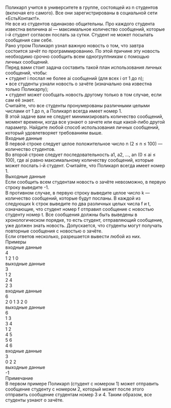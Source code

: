 <p>Поликарп учится в университете в группе, состоящей из n студентов (включая его самого). Все они зарегистрированы в социальной сети «ЕстьКонтакт!».<br>
Не все из студентов одинаково общительны. Про каждого студента известна величина ai — максимальное количество сообщений, которые i-й студент согласен послать за сутки. Студент не может посылать сообщения сам себе.<br>
Рано утром Поликарп узнал важную новость о том, что завтра состоится зачёт по программированию. По этой причине эту новость необходимо срочно сообщить всем одногруппникам с помощью личных сообщений.<br>
Перед вами стоит задача составить такой план использования личных сообщений, чтобы:<br>
• студент i послал не более ai сообщений (для всех i от 1 до n);<br>
• все студенты узнали новость о зачёте (изначально она известна только Поликарпу);<br>
• студент может сообщать новость другому только в том случае, если сам её знает.<br>
Считайте, что все студенты пронумерованы различными целыми числами от 1 до n, а Поликарп всегда имеет номер 1.<br>
В этой задаче вам не следует минимизировать количество сообщений, момент времени, когда все узнают о зачете или еще какой-либо другой параметр. Найдите любой способ использования личных сообщений, который удовлетворяет требованиям выше.<br>
Входные данные<br>
В первой строке следует целое положительное число n (2 ≤ n ≤ 100) — количество студентов.<br>
Во второй строке следует последовательность a1, a2, ..., an (0 ≤ ai ≤ 100), где ai равно максимальному количеству сообщений, которые может послать i-й студент. Считайте, что Поликарп всегда имеет номер 1.<br>
Выходные данные<br>
Если сообщить всем студентам новость о зачёте невозможно, в первую строку выведите -1.<br>
В противном случае, в первую строку выведите целое число k — количество сообщений, которые будут посланы. В каждой из следующих k строк выведите по два различных целых числа f и t, означающие, что студент номер f отправил сообщение с новостью студенту номер t. Все сообщения должны быть выведены в хронологическом порядке, то есть студент, отправляющий сообщение, уже должен знать новость. Допускается, что студенты могут получать повторные сообщения с новостью о зачёте.<br>
Если ответов несколько, разрешается вывести любой из них.<br>
Примеры<br>
входные данные<br>
4<br>
1 2 1 0<br>
выходные данные<br>
3<br>
1 2<br>
2 4<br>
2 3<br>
входные данные<br>
6<br>
2 0 1 3 2 0<br>
выходные данные<br>
6<br>
1 3<br>
3 4<br>
1 2<br>
4 5<br>
5 6<br>
4 6<br>
входные данные<br>
3<br>
0 2 2<br>
выходные данные<br>
-1<br>
Примечание<br>
В первом примере Поликарп (студент с номером 1) может отправить сообщение студенту с номером 2, который может после этого отправить сообщение студентам номер 3 и 4. Таким образом, все студенты узнают о зачёте.<br>
</p>
